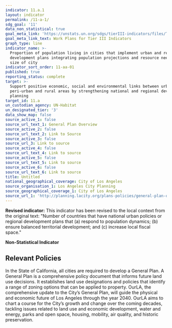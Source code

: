 ```yaml
---
indicator: 11.a.1
layout: indicator
permalink: /11-a-1/
sdg_goal: '11'
data_non_statistical: true
goal_meta_link: 'https://unstats.un.org/sdgs/tierIII-indicators/files/Tier3-11-a-01.pdf'
goal_meta_link_text: Work Plans for Tier III Indicators
graph_type: line
indicator_name: >-
  Proportion of population living in cities that implement urban and regional
  development plans integrating population projections and resource needs, by
  size of city
indicator_sort_order: 11-aa-01
published: true
reporting_status: complete
target: >-
  Support positive economic, social and environmental links between urban,
  peri-urban and rural areas by strengthening national and regional development
  planning
target_id: 11.a
un_custodian_agency: UN-Habitat
un_designated_tier: '3'
data_show_map: false
source_active_1: false
source_url_text_1: General Plan Overview
source_active_2: false
source_url_text_2: Link to Source
source_active_3: false
source_url_3: Link to source
source_active_4: false
source_url_text_4: Link to source
source_active_5: false
source_url_text_5: Link to source
source_active_6: false
source_url_text_6: Link to source
title: Untitled
national_geographical_coverage: City of Los Angeles
source_organisation_1: Los Angeles City Planning
source_geographical_coverage_1: City of Los Angeles
source_url_1: 'http://planning.lacity.org/plans-policies/general-plan-overview'
---
```

**Revised indicator:**
This indicator has been revised to the local context from the original text: "Number of countries that have national urban policies or regional development plans that (a) respond to population dynamics; (b) ensure balanced territorial development; and (c) increase local fiscal space."

**Non-Statistical Indicator**

## Relevant Policies

In the State of California, all cities are required to develop a General Plan. A General Plan is a comprehensive policy document that informs future land use decisions. It establishes land use designations and policies that identify a range of zoning options that can be applied to property. OurLA, the comprehensive update to the City’s General Plan, will guide the physical and economic future of Los Angeles through the year 2040. OurLA aims to chart a course for the City’s growth and change over the coming decades, tackling issues related to land use and economic development, water and energy, parks and open space, housing, mobility, air quality, and historic preservation.

